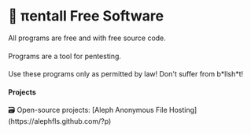 <h1>👾 πentall Free Software</h1>
  All programs are free and with free source code. <h4></h4>
  Programs are a tool for pentesting.<h4></h4>
 Use these programs only as permitted by law! Don't suffer from b*llsh*t!<h4></h4>

<h4>Projects</h4>
🗃 Open-source projects:
[Aleph Anonymous File Hosting](https://alephfls.github.com/?p)
